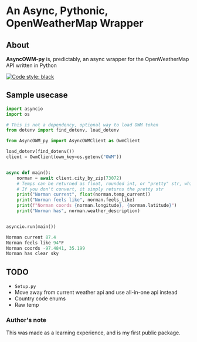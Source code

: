 # An Async, Pythonic, OpenWeatherMap Wrapper

## About
**AsyncOWM-py** is, predictably, an async wrapper for the OpenWeatherMap API written in Python

[![Code style: black](https://img.shields.io/badge/code%20style-black-000000.svg)](https://github.com/psf/black)

## Sample usecase

```py
import asyncio
import os

# This is not a dependency, optional way to load OWM token
from dotenv import find_dotenv, load_dotenv

from AsyncOWM_py import AsyncOWMClient as OwmClient

load_dotenv(find_dotenv())
client = OwmClient(owm_key=os.getenv("OWM"))


async def main():
    norman = await client.city_by_zip(73072)
    # Temps can be returned as float, rounded int, or "pretty" str, which adds the unit and ° symbol
    # If you don't convert, it simply returns the pretty str
    print("Norman current", float(norman.temp_current)) 
    print("Norman feels like", norman.feels_like)
    print(f"Norman coords {norman.longitude}, {norman.latitude}")
    print("Norman has", norman.weather_description)


asyncio.run(main())
```

```py
Norman current 87.4
Norman feels like 94°F
Norman coords -97.4841, 35.199
Norman has clear sky
```
## TODO
- `Setup.py`
- Move away from current weather api and use all-in-one api instead
- Country code enums
- Raw temp

### Author's note
This was made as a learning experience, and is my first public package.
